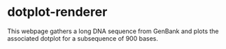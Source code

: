 # dotplot-renderer

This webpage gathers a long DNA sequence from GenBank and plots the associated dotplot for a subsequence of 900 bases.
